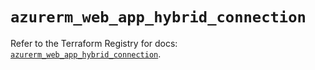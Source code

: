# `azurerm_web_app_hybrid_connection`

Refer to the Terraform Registry for docs: [`azurerm_web_app_hybrid_connection`](https://registry.terraform.io/providers/hashicorp/azurerm/3.104.0/docs/resources/web_app_hybrid_connection).
